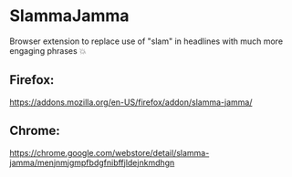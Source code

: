 # SlammaJamma
Browser extension to replace use of "slam" in headlines with much more engaging phrases 💥

## Firefox:
https://addons.mozilla.org/en-US/firefox/addon/slamma-jamma/

## Chrome:
https://chrome.google.com/webstore/detail/slamma-jamma/menjnmjgmpfbdgfnibffjldejnkmdhgn

